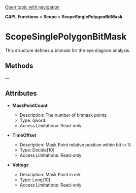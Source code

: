 [Open topic with navigation](../../../../../CANoeDEFamily.htm#Topics/CAPLFunctions/Scope/Classes/CAPLFunctionScopeSinglePolygonBitMask.md)

**CAPL Functions** » **Scope** » **ScopeSinglePolygonBitMask**

# ScopeSinglePolygonBitMask

This structure defines a bitmask for the eye diagram analysis.

## Methods

—

## Attributes

- **MaskPointCount**
  - Description: The number of bitmask points
  - Type: qword
  - Access Limitations: Read-only

- **TimeOffset**
  - Description: Mask Point relative position within bit in %
  - Type: Double[10]
  - Access Limitations: Read-only

- **Voltage**
  - Description: Mask Point in mV
  - Type: Long[10]
  - Access Limitations: Read-only
